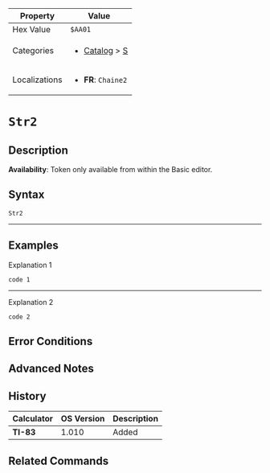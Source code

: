 | Property      | Value |
|---------------|-------|
| Hex Value     | `$AA01`|
| Categories    | <ul><li>[Catalog](<../categories/Catalog.md>) > [S](<../categories/Catalog.md#S>)</li></ul> |
| Localizations | <ul><li><b>FR</b>: `Chaine2`</li></ul> |

# `Str2`

## Description



<b>Availability</b>: Token only available from within the Basic editor.

## Syntax
`Str2`

<hr>

## Examples

Explanation 1
```ti-basic
code 1
```
---
Explanation 2
```ti-basic
code 2
```

## Error Conditions


## Advanced Notes


## History
| Calculator | OS Version | Description |
|------------|------------|-------------|
| <b>TI-83</b> | 1.010 | Added

## Related Commands

    